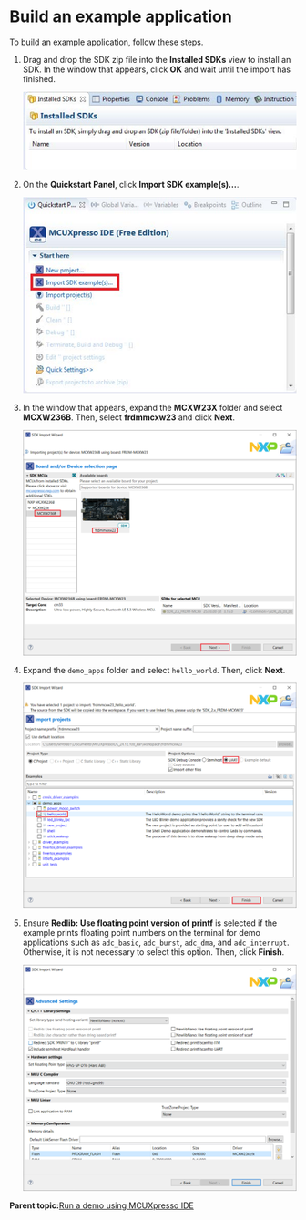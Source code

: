 # Build an example application

To build an example application, follow these steps.

1.  Drag and drop the SDK zip file into the **Installed SDKs** view to install an SDK. In the window that appears, click **OK** and wait until the import has finished.

    ![](../images/ide_installing_an_sdk.jpg "Install an SDK")

2.  On the **Quickstart Panel**, click **Import SDK example\(s\)…**.

    ![](../images/ide_importing_an_sdk_example.jpg "Import an SDK example")

3.  In the window that appears, expand the **MCXW23X** folder and select **MCXW236B**. Then, select **frdmmcxw23** and click **Next**.

    ![](../images/ide_selecting_mcxw23_board.png "Select the frdmmcxw23 board")

4.  Expand the `demo_apps` folder and select `hello_world`. Then, click **Next**.

    ![](../images/ide_selecting_hello_world.png "Select hello_world")

5.  Ensure **Redlib: Use floating point version of printf** is selected if the example prints floating point numbers on the terminal for demo applications such as `adc_basic`, `adc_burst`, `adc_dma`, and `adc_interrupt`. Otherwise, it is not necessary to select this option. Then, click **Finish**.

    ![](../images/ide_selecting_user_floating_print_version_of_print.png "Select Use floating point version of printf")


**Parent topic:**[Run a demo using MCUXpresso IDE](../topics/run_a_demo_using_mcuxpresso_ide.md)

